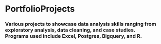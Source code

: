 # PortfolioProjects
### Various projects to showcase data analysis skills ranging from exploratory analysis, data cleaning, and case studies. Programs used include Excel, Postgres, Bigquery, and R.
